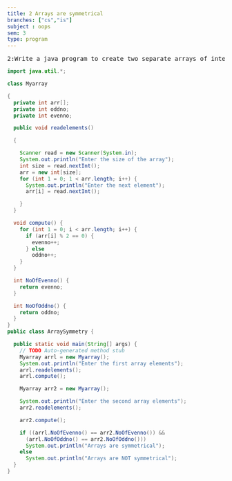 ```yaml
---
title: 2 Arrays are symmetrical
branches: ["cs","is"]
subject : oops
sem: 3
type: program
---
```



<pre>
2:Write a java program to create two separate arrays of integers. Elements of both the arrays shall be read from keyboard input. Program should display “Arrays are symmetrical” if both the arrays contain equal numbers of even and odd numbers.
</pre>


```java
import java.util.*;

class Myarray

{
  private int arr[];
  private int oddno;
  private int evenno;

  public void readelements()

  {

    Scanner read = new Scanner(System.in);
    System.out.println("Enter the size of the array");
    int size = read.nextInt();
    arr = new int[size];
    for (int 1 = 0; 1 < arr.length; i++) {
      System.out.println("Enter the next element");
      arr[i] = read.nextInt();

    }
  }

  void compute() {
    for (int 1 = 0; i < arr.length; i++) {
      if (arr[i] % 2 == 0) {
        evenno++;
      } else
        oddno++;
    }
  }

  int NoOfEvenno() {
    return evenno;
  }

  int NoOfOddno() {
    return oddno;
  }
}
public class ArraySymmetry {

  public static void main(String[] args) {
    // TODO Auto-generated method stub
    Myarray arrl = new Myarray();
    System.out.println("Enter the first array elements");
    arrl.readelements();
    arrl.compute();

    Myarray arr2 = new Myarray();

    System.out.println("Enter the second array elements");
    arr2.readelements();

    arr2.compute();

    if ((arrl.NoOfEvenno() == arr2.NoOfEvenno()) &&
      (arrl.NoOfOddno() == arr2.NoOfOddno()))
      System.out.println("Arrays are symmetrical");
    else
      System.out.println("Arrays are NOT symmetrical");
  }
}
```